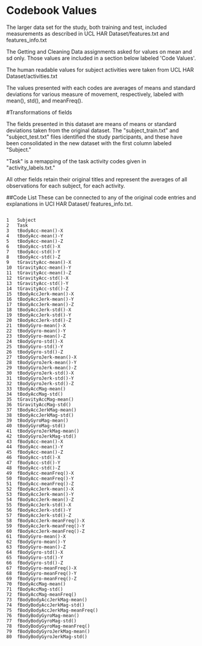 # Codebook Values

The larger data set for the study, both training and test, included measurements
as described in UCL HAR Dataset/features.txt and features_info.txt

The Getting and Cleaning Data assignments asked for values on mean and sd only.
Those values are included in a section below labeled 'Code Values'.

The human readable values for subject activities were taken from UCL HAR Dataset/activities.txt

The values presented with each codes are averages of means and standard deviations
for various measure of movement, respectively, labeled with mean(), std(), and meanFreq().

#Transformations of fields

The fields presented in this dataset are means of means or standard deviations taken from the original dataset. The "subject_train.txt" and "subject_test.txt" files identified the
study participants, and these have been consolidated in the new dataset with the first column labeled "Subject."

"Task" is a remapping of the task activity codes given in "activity_labels.txt." 

All other fields retain their original titles and represent the averages of all observations for each subject, for each activity. 



##Code List
These can be connected to any of the original code entries and explanations in 
UCI HAR Dataset/ features_info.txt.

```

1	Subject
2	Task
3	tBodyAcc-mean()-X
4	tBodyAcc-mean()-Y
5	tBodyAcc-mean()-Z
6	tBodyAcc-std()-X
7	tBodyAcc-std()-Y
8	tBodyAcc-std()-Z
9	tGravityAcc-mean()-X
10	tGravityAcc-mean()-Y
11	tGravityAcc-mean()-Z
12	tGravityAcc-std()-X
13	tGravityAcc-std()-Y
14	tGravityAcc-std()-Z
15	tBodyAccJerk-mean()-X
16	tBodyAccJerk-mean()-Y
17	tBodyAccJerk-mean()-Z
18	tBodyAccJerk-std()-X
19	tBodyAccJerk-std()-Y
20	tBodyAccJerk-std()-Z
21	tBodyGyro-mean()-X
22	tBodyGyro-mean()-Y
23	tBodyGyro-mean()-Z
24	tBodyGyro-std()-X
25	tBodyGyro-std()-Y
26	tBodyGyro-std()-Z
27	tBodyGyroJerk-mean()-X
28	tBodyGyroJerk-mean()-Y
29	tBodyGyroJerk-mean()-Z
30	tBodyGyroJerk-std()-X
31	tBodyGyroJerk-std()-Y
32	tBodyGyroJerk-std()-Z
33	tBodyAccMag-mean()
34	tBodyAccMag-std()
35	tGravityAccMag-mean()
36	tGravityAccMag-std()
37	tBodyAccJerkMag-mean()
38	tBodyAccJerkMag-std()
39	tBodyGyroMag-mean()
40	tBodyGyroMag-std()
41	tBodyGyroJerkMag-mean()
42	tBodyGyroJerkMag-std()
43	fBodyAcc-mean()-X
44	fBodyAcc-mean()-Y
45	fBodyAcc-mean()-Z
46	fBodyAcc-std()-X
47	fBodyAcc-std()-Y
48	fBodyAcc-std()-Z
49	fBodyAcc-meanFreq()-X
50	fBodyAcc-meanFreq()-Y
51	fBodyAcc-meanFreq()-Z
52	fBodyAccJerk-mean()-X
53	fBodyAccJerk-mean()-Y
54	fBodyAccJerk-mean()-Z
55	fBodyAccJerk-std()-X
56	fBodyAccJerk-std()-Y
57	fBodyAccJerk-std()-Z
58	fBodyAccJerk-meanFreq()-X
59	fBodyAccJerk-meanFreq()-Y
60	fBodyAccJerk-meanFreq()-Z
61	fBodyGyro-mean()-X
62	fBodyGyro-mean()-Y
63	fBodyGyro-mean()-Z
64	fBodyGyro-std()-X
65	fBodyGyro-std()-Y
66	fBodyGyro-std()-Z
67	fBodyGyro-meanFreq()-X
68	fBodyGyro-meanFreq()-Y
69	fBodyGyro-meanFreq()-Z
70	fBodyAccMag-mean()
71	fBodyAccMag-std()
72	fBodyAccMag-meanFreq()
73	fBodyBodyAccJerkMag-mean()
74	fBodyBodyAccJerkMag-std()
75	fBodyBodyAccJerkMag-meanFreq()
76	fBodyBodyGyroMag-mean()
77	fBodyBodyGyroMag-std()
78	fBodyBodyGyroMag-meanFreq()
79	fBodyBodyGyroJerkMag-mean()
80	fBodyBodyGyroJerkMag-std()
```
